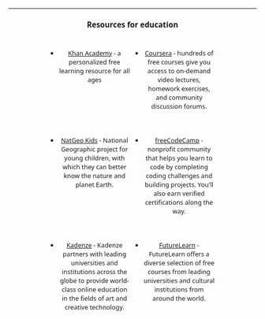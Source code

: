 
<style>
* {
    font-family: 'Noto Sans', sans-serif;
    font-size: 0.8rem;
    }

li {
    text-align: center;
}

h2, h3 {
    text-align: center;
    font-size: 1.2rem;
}

em {
    background-color: aqua;
}


ul {
    display: flex;
    flex-flow: row wrap;
    justify-content: center;
    
}

li {
    width: 95%;
    margin: 0.45rem;

}

	@media (min-width: 640px) {
		li {
            width: 30%;
            margin: 1rem;
            font-size: 1rem;
		}
		li>p, li a {
            font-size: 1rem;
		}
	}

</style>
---
## Resources for education

* [Khan Academy](https://www.khanacademy.org/ "Khan Academy") - a personalized free learning resource for all ages

* [Coursera](https://www.coursera.org/ "Coursera") - hundreds of free courses give you access to on-demand video lectures, homework exercises, and community discussion forums.

* [NatGeo Kids](https://www.natgeokids.com/ "NatGeo Kids") - National Geographic project for young children, with which they can better know the nature and planet Earth.

* [freeCodeCamp](https://www.freecodecamp.org/ "freeCodeCamp") - nonprofit community that helps you learn to code by completing coding challenges and building projects. You'll also earn verified certifications along the way.

* [Kadenze](https://www.kadenze.com/courses/ "Kadenze") - Kadenze partners with leading universities and institutions across the globe to provide world-class online education in the fields of art and creative technology.

* [FutureLearn](https://www.futurelearn.com/ "FutureLearn") - FutureLearn offers a diverse selection of free courses from leading universities and cultural institutions from around the world.

